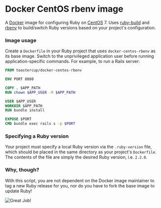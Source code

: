 # Docker CentOS rbenv image

A [Docker](https://docs.docker.com/introduction/understanding-docker/) image for configuring Ruby on [CentOS](http://www.centos.org/) 7. Uses [ruby-build](https://github.com/sstephenson/ruby-build) and [rbenv](https://github.com/sstephenson/rbenv) to build/switch Ruby versions based on your project's configuration.

### Image usage

Create a `Dockerfile` in your Ruby project that uses `docker-centos-rbenv` as its base image. Switch to the unprivileged application user before running application-specific commands. For example, to run a Rails server:

```Dockerfile
FROM toastercup/docker-centos-rbenv

ENV PORT 8080

COPY . $APP_PATH
RUN chown $APP_USER -R $APP_PATH

USER $APP_USER
WORKDIR $APP_PATH
RUN bundle install

EXPOSE $PORT
CMD bundle exec rails s -p $PORT
```

### Specifying a Ruby version

Your project must specify a local Ruby version via the `.ruby-version` file, which should be placed in the same directory as your project's `Dockerfile`. The contents of the file are simply the desired Ruby version, i.e. `2.2.0`.

### Why, though?

With this script, you are not dependent on the Docker image maintainer to tag a new Ruby release for you, nor do you have to fork the base image to update Ruby!

![Great Job!](http://www.whump.net/files/images/GreatJob.jpg)
